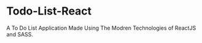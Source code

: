 # Todo-List-React
A To Do List Application Made Using The Modren Technologies of ReactJS and SASS. 
